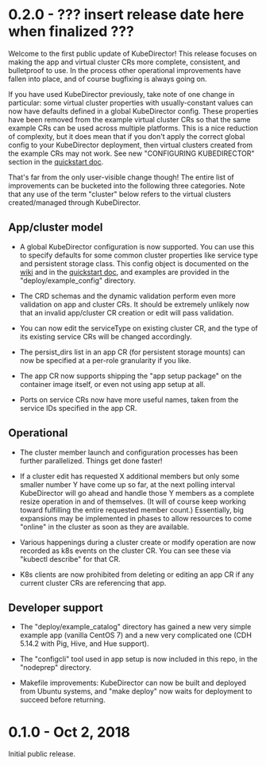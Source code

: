 # 0.2.0 - ??? insert release date here when finalized ???

Welcome to the first public update of KubeDirector! This release focuses on making the app and virtual cluster CRs more complete, consistent, and bulletproof to use. In the process other operational improvements have fallen into place, and of course bugfixing is always going on.

If you have used KubeDirector previously, take note of one change in particular: some virtual cluster properties with usually-constant values can now have defaults defined in a global KubeDirector config. These properties have been removed from the example virtual cluster CRs so that the same example CRs can be used across multiple platforms. This is a nice reduction of complexity, but it does mean that if you don't apply the correct global config to your KubeDirector deployment, then virtual clusters created from the example CRs may not work. See new "CONFIGURING KUBEDIRECTOR" section in the [quickstart doc](doc/quickstart.md).

That's far from the only user-visible change though! The entire list of improvements can be bucketed into the following three categories. Note that any use of the term "cluster" below refers to the virtual clusters created/managed through KubeDirector.

## App/cluster model

* A global KubeDirector configuration is now supported. You can use this to specify defaults for some common cluster properties like service type and persistent storage class. This config object is documented on the [wiki](https://github.com/bluek8s/kubedirector/wiki) and in the [quickstart doc](doc/quickstart.md), and examples are provided in the "deploy/example_config" directory.

* The CRD schemas and the dynamic validation perform even more validation on app and cluster CRs. It should be extremely unlikely now that an invalid app/cluster CR creation or edit will pass validation.

* You can now edit the serviceType on existing cluster CR, and the type of its existing service CRs will be changed accordingly.

* The persist_dirs list in an app CR (for persistent storage mounts) can now be specified at a per-role granularity if you like.

* The app CR now supports shipping the "app setup package" on the container image itself, or even not using app setup at all.

* Ports on service CRs now have more useful names, taken from the service IDs specified in the app CR.

## Operational

* The cluster member launch and configuration processes has been further parallelized. Things get done faster!

* If a cluster edit has requested X additional members but only some smaller number Y have come up so far, at the next polling interval KubeDirector will go ahead and handle those Y members as a complete resize operation in and of themselves. (It will of course keep working toward fulfilling the entire requested member count.) Essentially, big expansions may be implemented in phases to allow resources to come "online" in the cluster as soon as they are available.

* Various happenings during a cluster create or modify operation are now recorded as k8s events on the cluster CR. You can see these via "kubectl describe" for that CR.

* K8s clients are now prohibited from deleting or editing an app CR if any current cluster CRs are referencing that app.

## Developer support

* The "deploy/example_catalog" directory has gained a new very simple example app (vanilla CentOS 7) and a new very complicated one (CDH 5.14.2 with Pig, Hive, and Hue support).

* The "configcli" tool used in app setup is now included in this repo, in the "nodeprep" directory.

* Makefile improvements: KubeDirector can now be built and deployed from Ubuntu systems, and "make deploy" now waits for deployment to succeed before returning.



# 0.1.0 - Oct 2, 2018

Initial public release.